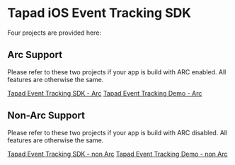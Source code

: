 Tapad iOS Event Tracking SDK
============================

Four projects are provided here:

Arc Support
-----------

Please refer to these two projects if your app is build with ARC enabled. All features are otherwise the same.

[Tapad Event Tracking SDK - Arc](./arc)
[Tapad Event Tracking Demo - Arc](./DemoApp-Arc)

Non-Arc Support
---------------

Please refer to these two projects if your app is build with ARC disabled. All features are otherwise the same.

[Tapad Event Tracking SDK - non Arc](./non-arc)
[Tapad Event Tracking Demo - non Arc](./DemoApp-NonArc)
